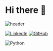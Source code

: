 # Hi there 👋
![header](https://capsule-render.vercel.app/api?type=rect&color=gradient&height=100&section=header&text=Gabriel%20Vilela%20-%20BIM%20Architect%20+%20future%20Data%20Scientist&fontSize=25)

[![LinkedIn](https://img.shields.io/badge/LinkedIn-0077B5?style=for-the-badge&logo=linkedin&logoColor=white)](https://www.linkedin.com/in/gabriel-fvilela/) [![GitHub](https://img.shields.io/badge/GitHub-100000?style=for-the-badge&logo=github&logoColor=white)](https://github.com/gbrfvilela)

![Python](https://img.shields.io/badge/python-3670A0?style=for-the-badge&logo=python&logoColor=ffdd54)




<!--
**gbrfvilela/gbrfvilela** is a ✨ _special_ ✨ repository because its `README.md` (this file) appears on your GitHub profile.

Here are some ideas to get you started:

- 🔭 I’m currently working on ...
- 🌱 I’m currently learning ...
- 👯 I’m looking to collaborate on ...
- 🤔 I’m looking for help with ...
- 💬 Ask me about ...
- 📫 How to reach me: ...
- 😄 Pronouns: ...
- ⚡ Fun fact: ...
-->
